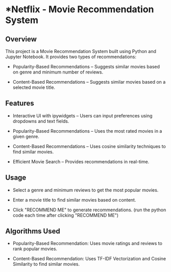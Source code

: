 # *Netflix - Movie Recommendation System
## Overview

This project is a Movie Recommendation System built using Python and Jupyter Notebook. It provides two types of recommendations:

* Popularity-Based Recommendations – Suggests similar movies based on genre and minimum number of reviews.

* Content-Based Recommendations – Suggests similar movies based on a selected movie title.

## Features

* Interactive UI with ipywidgets – Users can input preferences using dropdowns and text fields.

* Popularity-Based Recommendations – Uses the most rated movies in a given genre.

* Content-Based Recommendations – Uses cosine similarity techniques to find similar movies.

* Efficient Movie Search – Provides recommendations in real-time.

 ## Usage

* Select a genre and minimum reviews to get the most popular movies.

* Enter a movie title to find similar movies based on content.

* Click "RECOMMEND ME" to generate recommendations. (run the python code each time after clicking "RECOMMEND ME")

## Algorithms Used

* Popularity-Based Recommendation: Uses movie ratings and reviews to rank popular movies.

* Content-Based Recommendation: Uses TF-IDF Vectorization and Cosine Similarity to find similar movies.

